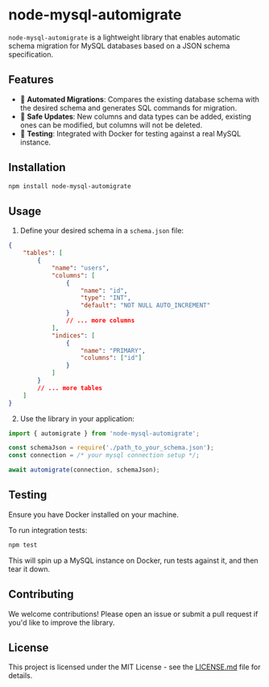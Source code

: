# node-mysql-automigrate

`node-mysql-automigrate` is a lightweight library that enables automatic schema migration for MySQL databases based on a JSON schema specification.

## Features

- 🚀 **Automated Migrations**: Compares the existing database schema with the desired schema and generates SQL commands for migration.
- 🔄 **Safe Updates**: New columns and data types can be added, existing ones can be modified, but columns will not be deleted.
- 🧪 **Testing**: Integrated with Docker for testing against a real MySQL instance.

## Installation

```bash
npm install node-mysql-automigrate
```

## Usage

1. Define your desired schema in a `schema.json` file:

```json
{
    "tables": [
        {
            "name": "users",
            "columns": [
                {
                    "name": "id",
                    "type": "INT",
                    "default": "NOT NULL AUTO_INCREMENT"
                }
                // ... more columns
            ],
            "indices": [
                {
                    "name": "PRIMARY",
                    "columns": ["id"]
                }
            ]
        }
        // ... more tables
    ]
}
```

2. Use the library in your application:

```typescript
import { automigrate } from 'node-mysql-automigrate';

const schemaJson = require('./path_to_your_schema.json');
const connection = /* your mysql connection setup */;

await automigrate(connection, schemaJson);
```

## Testing

Ensure you have Docker installed on your machine.

To run integration tests:

```bash
npm test
```

This will spin up a MySQL instance on Docker, run tests against it, and then tear it down.

## Contributing

We welcome contributions! Please open an issue or submit a pull request if you'd like to improve the library.

## License

This project is licensed under the MIT License - see the [LICENSE.md](LICENSE.md) file for details.
